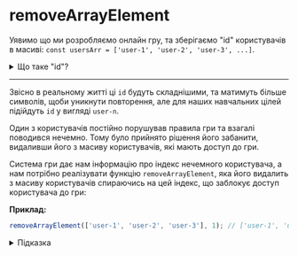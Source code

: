 # removeArrayElement

Уявимо що ми розробляємо онлайн гру, та зберігаємо "id" користувачів в масиві:
`const usersArr = ['user-1', 'user-2', 'user-3', ...]`.

<details>
  <summary>Що таке "id"?</summary>
  
---

**"id"** - (від англ. **_identity document_**, **_id_**) — унікальна ознака об'єкта,
що дозволяє відрізняти його від інших об'єктів, тобто ідентифікувати.
</details>

---

Звісно в реальному житті ці `id` будуть складнішими, та матимуть більше символів, 
щоби уникнути повторення, але для наших навчальних цілей підійдуть `id` 
у вигляді `user-n`.

Один з користувачів постійно порушував правила гри та взагалі поводився нечемно.
Тому було прийнято рішення його забанити, видаливши його з масиву користувачів,
які мають доступ до гри.

Система гри дає нам інформацію про індекс нечемного користувача, а нам потрібно
реалізувати функцію `removeArrayElement`, яка його видалить з масиву користувачів
спираючись на цей індекс, що заблокує доступ користувача до гри:

**Приклад:**

```js
removeArrayElement(['user-1', 'user-2', 'user-3'], 1); // ['user-1', 'user-3']
```

<details>
  <summary>Підказка</summary>
  
---

Видалення елементу з масиву за індексом можна реалізувати різними способами.
Один з таких способів - це використання методу [`splice`](https://developer.mozilla.org/en-US/docs/Web/JavaScript/Reference/Global_Objects/Array/splice).
Метод `splice` дозволяє видалити елемент за індексом, але має побічний ефект - змінює
(мутує) оригинальний масив, що може призводити до неочікуваних наслідків на практиці.

Більш надійний спосіб взяти підмасив, або простіше кажучи, відрізати частину масиву,
це використати метод `slice`, який в процесі своєї роботи НЕ змінює оригинальний масив.

Алгоритм дій має бути наступним:
* відділяємо першу частину масиву, до індексу елемента, який плануємо видалити
* відділяємо другу частину масиву, після індексу елемента, який плануємо видалити
* об'єднюємо ці масиви та повертаємо як результат виконання функції
  
</details>

